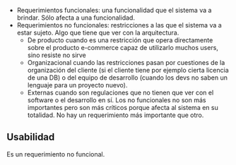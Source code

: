 - Requerimientos funcionales: una funcionalidad que el sistema va a brindar. Sólo afecta a una funcionalidad.
- Requerimientos no funcionales: restricciones a las que el sistema va a estar sujeto. Algo que tiene que ver con la arquitectura.
	- De producto cuando es una restricción que opera directamente sobre el producto e-commerce capaz de utilizarlo muchos users, sino resiste no sirve
	- Organizacional cuando las restricciones pasan por cuestiones de la organización del cliente (si el cliente tiene por ejemplo cierta licencia de una DB) o del equipo de desarrollo (cuando los devs no saben un lenguaje para un proyecto nuevo). 
	- Externas cuando son regulaciones que no tienen que ver con el software o el desarrollo en sí.
Los no funcionales no son más importantes pero son más críticos porque afecta al sistema en su totalidad. No hay un requerimiento más importante que otro.


## Usabilidad
Es un requerimiento no funcional. 
